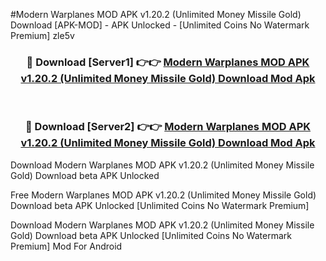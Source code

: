 #Modern Warplanes MOD APK v1.20.2 (Unlimited Money Missile Gold) Download [APK-MOD] - APK Unlocked - [Unlimited Coins No Watermark Premium] zle5v



<div align="center">

<h3>🔴 Download [Server1] 👉👉 <a href="https://momento.my/?title=Modern_Warplanes_MOD_APK_v1.20.2_(Unlimited_Money_Missile_Gold)_Download">Modern Warplanes MOD APK v1.20.2 (Unlimited Money Missile Gold) Download Mod Apk</a></h3><br>

<h3>🔴 Download [Server2] 👉👉 <a href="https://momento.my/?title=Modern_Warplanes_MOD_APK_v1.20.2_(Unlimited_Money_Missile_Gold)_Download">Modern Warplanes MOD APK v1.20.2 (Unlimited Money Missile Gold) Download Mod Apk</a></h3>
</div>



Download Modern Warplanes MOD APK v1.20.2 (Unlimited Money Missile Gold) Download beta APK Unlocked

Free Modern Warplanes MOD APK v1.20.2 (Unlimited Money Missile Gold) Download beta APK Unlocked [Unlimited Coins No Watermark Premium]

Download Modern Warplanes MOD APK v1.20.2 (Unlimited Money Missile Gold) Download beta APK Unlocked [Unlimited Coins No Watermark Premium] Mod For Android
